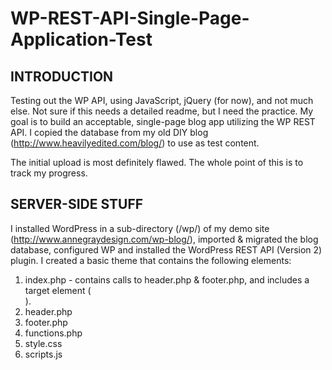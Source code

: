 # WP-REST-API-Single-Page-Application-Test

 INTRODUCTION
--------------
Testing out the WP API, using JavaScript, jQuery (for now), and not much else. Not sure if this needs a detailed readme, but I need the practice. My goal is to build an acceptable, single-page blog app utilizing the WP REST API. I copied the database from my old DIY blog (http://www.heavilyedited.com/blog/) to use as test content.

The initial upload is most definitely flawed. The whole point of this is to track my progress.

 SERVER-SIDE STUFF
-------------------
I installed WordPress in a sub-directory (/wp/) of my demo site (http://www.annegraydesign.com/wp-blog/), imported & migrated the blog database, configured WP and installed the WordPress REST API (Version 2) plugin. I created a basic theme that contains the following elements:

1. index.php - contains calls to header.php & footer.php, and includes a target element (<section>).
2. header.php
3. footer.php
4. functions.php
5. style.css
6. scripts.js
